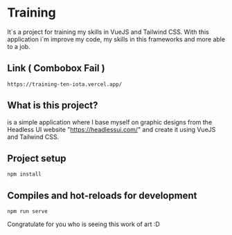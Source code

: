 # Training

It´s a project for training my skills in VueJS and Tailwind CSS.
With this application i´m improve my code, my skills in this frameworks and more able to a job.

## Link ( Combobox Fail )
```
https://training-ten-iota.vercel.app/
```

## What is this project?
is a simple application where I base myself on graphic designs from the Headless UI website "https://headlessui.com/" and create it using VueJS and Tailwind CSS.

## Project setup
```
npm install
```

## Compiles and hot-reloads for development
```
npm run serve
```

Congratulate for you who is seeing this work of art :D

